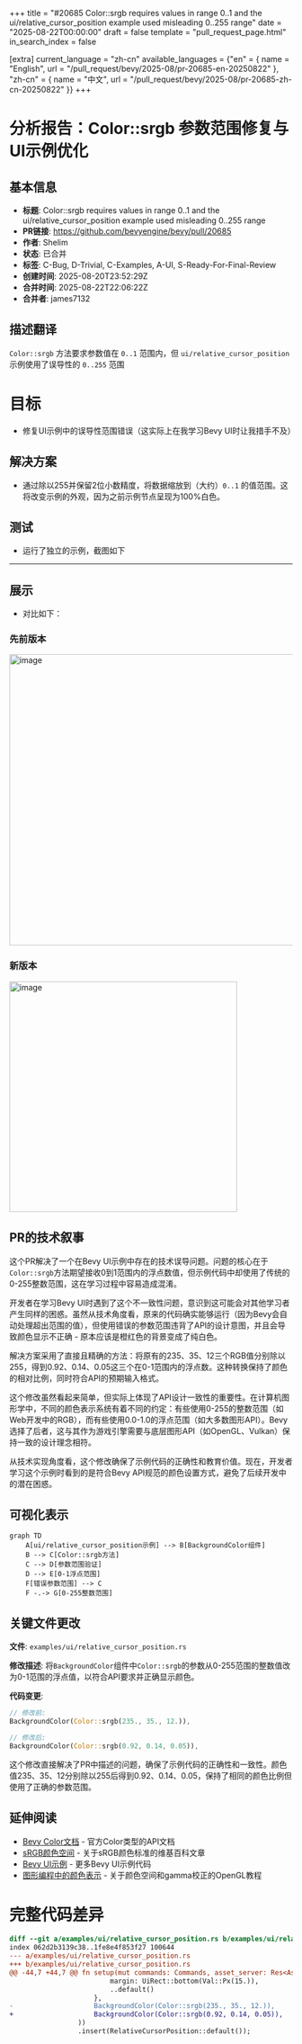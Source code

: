 +++
title = "#20685 Color::srgb requires values in range 0..1 and the ui/relative_cursor_position example used misleading 0..255 range"
date = "2025-08-22T00:00:00"
draft = false
template = "pull_request_page.html"
in_search_index = false

[extra]
current_language = "zh-cn"
available_languages = {"en" = { name = "English", url = "/pull_request/bevy/2025-08/pr-20685-en-20250822" }, "zh-cn" = { name = "中文", url = "/pull_request/bevy/2025-08/pr-20685-zh-cn-20250822" }}
+++

# 分析报告：Color::srgb 参数范围修复与UI示例优化

## 基本信息
- **标题**: Color::srgb requires values in range 0..1 and the ui/relative_cursor_position example used misleading 0..255 range
- **PR链接**: https://github.com/bevyengine/bevy/pull/20685
- **作者**: Shelim
- **状态**: 已合并
- **标签**: C-Bug, D-Trivial, C-Examples, A-UI, S-Ready-For-Final-Review
- **创建时间**: 2025-08-20T23:52:29Z
- **合并时间**: 2025-08-22T22:06:22Z
- **合并者**: james7132

## 描述翻译
`Color::srgb` 方法要求参数值在 `0..1` 范围内，但 `ui/relative_cursor_position` 示例使用了误导性的 `0..255` 范围

# 目标
- 修复UI示例中的误导性范围错误（这实际上在我学习Bevy UI时让我措手不及）

## 解决方案
- 通过除以255并保留2位小数精度，将数据缩放到（大约）`0..1` 的值范围。这将改变示例的外观，因为之前示例节点呈现为100%白色。

## 测试
- 运行了独立的示例，截图如下

---

## 展示
- 对比如下：

### 先前版本
<img width="671" height="518" alt="image" src="https://github.com/user-attachments/assets/4825072f-40fe-43d0-a4da-aed2a07b7f15" />

### 新版本
<img width="405" height="410" alt="image" src="https://github.com/user-attachments/assets/67b97b08-d86f-4d04-871f-845b66bbe3c3" />

## PR的技术叙事

这个PR解决了一个在Bevy UI示例中存在的技术误导问题。问题的核心在于`Color::srgb`方法期望接收0到1范围内的浮点数值，但示例代码中却使用了传统的0-255整数范围，这在学习过程中容易造成混淆。

开发者在学习Bevy UI时遇到了这个不一致性问题，意识到这可能会对其他学习者产生同样的困惑。虽然从技术角度看，原来的代码确实能够运行（因为Bevy会自动处理超出范围的值），但使用错误的参数范围违背了API的设计意图，并且会导致颜色显示不正确 - 原本应该是橙红色的背景变成了纯白色。

解决方案采用了直接且精确的方法：将原有的235、35、12三个RGB值分别除以255，得到0.92、0.14、0.05这三个在0-1范围内的浮点数。这种转换保持了颜色的相对比例，同时符合API的预期输入格式。

这个修改虽然看起来简单，但实际上体现了API设计一致性的重要性。在计算机图形学中，不同的颜色表示系统有着不同的约定：有些使用0-255的整数范围（如Web开发中的RGB），而有些使用0.0-1.0的浮点范围（如大多数图形API）。Bevy选择了后者，这与其作为游戏引擎需要与底层图形API（如OpenGL、Vulkan）保持一致的设计理念相符。

从技术实现角度看，这个修改确保了示例代码的正确性和教育价值。现在，开发者学习这个示例时看到的是符合Bevy API规范的颜色设置方式，避免了后续开发中的潜在困惑。

## 可视化表示

```mermaid
graph TD
    A[ui/relative_cursor_position示例] --> B[BackgroundColor组件]
    B --> C[Color::srgb方法]
    C --> D[参数范围验证]
    D --> E[0-1浮点范围]
    F[错误参数范围] --> C
    F -.-> G[0-255整数范围]
```

## 关键文件更改

**文件**: `examples/ui/relative_cursor_position.rs`

**修改描述**: 将`BackgroundColor`组件中`Color::srgb`的参数从0-255范围的整数值改为0-1范围的浮点值，以符合API要求并正确显示颜色。

**代码变更**:
```rust
// 修改前:
BackgroundColor(Color::srgb(235., 35., 12.)),

// 修改后:
BackgroundColor(Color::srgb(0.92, 0.14, 0.05)),
```

这个修改直接解决了PR中描述的问题，确保了示例代码的正确性和一致性。颜色值235、35、12分别除以255后得到0.92、0.14、0.05，保持了相同的颜色比例但使用了正确的参数范围。

## 延伸阅读

- [Bevy Color文档](https://docs.rs/bevy/latest/bevy/prelude/struct.Color.html) - 官方Color类型的API文档
- [sRGB颜色空间](https://en.wikipedia.org/wiki/SRGB) - 关于sRGB颜色标准的维基百科文章
- [Bevy UI示例](https://github.com/bevyengine/bevy/tree/main/examples/ui) - 更多Bevy UI示例代码
- [图形编程中的颜色表示](https://learnopengl.com/Advanced-Lighting/Gamma-Correction) - 关于颜色空间和gamma校正的OpenGL教程

# 完整代码差异
```diff
diff --git a/examples/ui/relative_cursor_position.rs b/examples/ui/relative_cursor_position.rs
index 062d2b3139c38..1fe8e4f853f27 100644
--- a/examples/ui/relative_cursor_position.rs
+++ b/examples/ui/relative_cursor_position.rs
@@ -44,7 +44,7 @@ fn setup(mut commands: Commands, asset_server: Res<AssetServer>) {
                         margin: UiRect::bottom(Val::Px(15.)),
                         ..default()
                     },
-                    BackgroundColor(Color::srgb(235., 35., 12.)),
+                    BackgroundColor(Color::srgb(0.92, 0.14, 0.05)),
                 ))
                 .insert(RelativeCursorPosition::default());
```